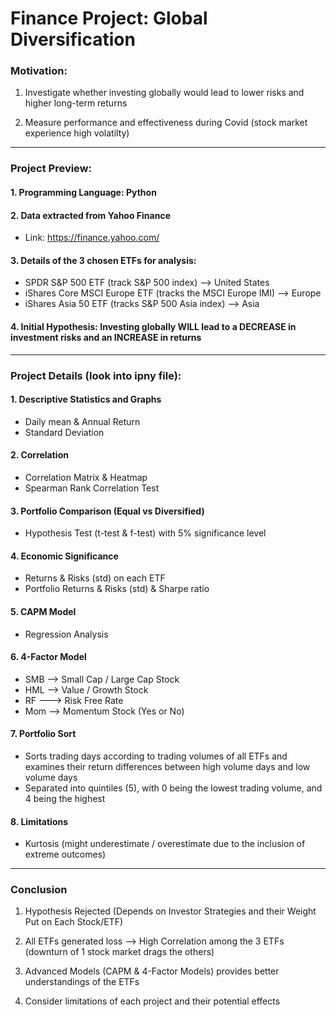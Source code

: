 # Finance Project: Global Diversification 

### Motivation: 

1. Investigate whether investing globally would lead to lower risks and higher long-term returns

2. Measure performance and effectiveness during Covid (stock market experience high volatilty)

---------

### Project Preview: 

#### 1. Programming Language: Python 

#### 2. Data extracted from Yahoo Finance 
- Link: https://finance.yahoo.com/

#### 3. Details of the 3 chosen ETFs for analysis: 
- SPDR S&P 500 ETF (track S&P 500 index) --> United States
- iShares Core MSCI Europe ETF (tracks the MSCI Europe IMI) --> Europe
- iShares Asia 50 ETF (tracks S&P 500 Asia index) --> Asia

#### 4. Initial Hypothesis: Investing globally WILL lead to a DECREASE in investment risks and an INCREASE in returns

---------

### Project Details (look into ipny file): 

#### 1. Descriptive Statistics and Graphs
- Daily mean & Annual Return
- Standard Deviation

#### 2. Correlation
- Correlation Matrix & Heatmap
- Spearman Rank Correlation Test

#### 3. Portfolio Comparison (Equal vs Diversified) 
- Hypothesis Test (t-test & f-test) with 5% significance level

#### 4. Economic Significance 
- Returns & Risks (std) on each ETF
- Portfolio Returns & Risks (std) & Sharpe ratio

#### 5. CAPM Model
- Regression Analysis 

#### 6. 4-Factor Model 
- SMB --> Small Cap / Large Cap Stock
- HML --> Value / Growth Stock 
- RF ---> Risk Free Rate 
- Mom --> Momentum Stock (Yes or No) 

#### 7. Portfolio Sort 
- Sorts trading days according to trading volumes of all ETFs and examines their return differences between high volume days and low volume days
- Separated into quintiles (5), with 0 being the lowest trading volume, and 4 being the highest

#### 8. Limitations
- Kurtosis (might underestimate / overestimate due to the inclusion of extreme outcomes)

---------

### Conclusion

1. Hypothesis Rejected (Depends on Investor Strategies and their Weight Put on Each Stock/ETF)

2. All ETFs generated loss --> High Correlation among the 3 ETFs (downturn of 1 stock market drags the others)

3. Advanced Models (CAPM & 4-Factor Models) provides better understandings of the ETFs

4. Consider limitations of each project and their potential effects
